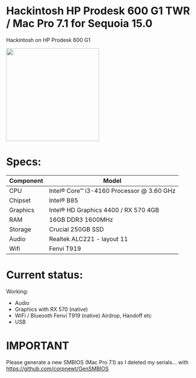 # Hackintosh HP Prodesk 600 G1 TWR / Mac Pro 7.1 for Sequoia 15.0
Hackintosh on HP Prodesk 600 G1

<a href="url"><img src="[https://github.com/user-attachments/assets/49a39247-1265-4b1f-bddd-dc7140b5dab6](Prodesk 600 G1)" height="250" width="250" ></a>


# Specs:

| Component  | Model |
| ------------- | ------------- |
| CPU  | Intel® Core™ i3-4160 Processor @ 3.60 GHz  |
| Chipset  | Intel® B85  |
| Graphics  | Intel® HD Graphics 4400 / RX 570 4GB  |
| RAM  | 16GB DDR3 1600MHz  |
| Storage  | Crucial 250GB SSD  |
| Audio  | Realtek ALC221 - layout 11  |
| Wifi  | Fenvi T919  |


# Current status:

Working:

- Audio
- Graphics with RX 570 (native)
- WiFi / Blueooth Fenvi T919 (native) Airdrop, Handoff etc
- USB


# IMPORTANT

Please generate a new SMBIOS (Mac Pro 7.1) as I deleted my serials... with https://github.com/corpnewt/GenSMBIOS
